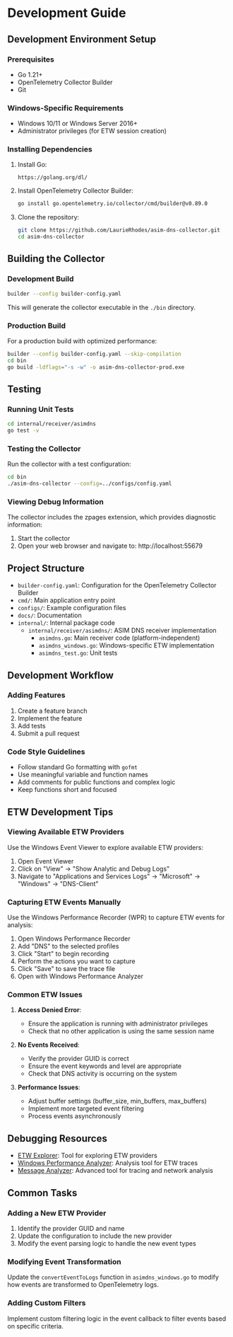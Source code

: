 # Development Guide

## Development Environment Setup

### Prerequisites

- Go 1.21+
- OpenTelemetry Collector Builder
- Git

### Windows-Specific Requirements

- Windows 10/11 or Windows Server 2016+
- Administrator privileges (for ETW session creation)

### Installing Dependencies

1. Install Go:
   
   ```
   https://golang.org/dl/
   ```

2. Install OpenTelemetry Collector Builder:
   
   ```bash
   go install go.opentelemetry.io/collector/cmd/builder@v0.89.0
   ```

3. Clone the repository:
   
   ```bash
   git clone https://github.com/LaurieRhodes/asim-dns-collector.git
   cd asim-dns-collector
   ```

## Building the Collector

### Development Build

```bash
builder --config builder-config.yaml
```

This will generate the collector executable in the `./bin` directory.

### Production Build

For a production build with optimized performance:

```bash
builder --config builder-config.yaml --skip-compilation
cd bin
go build -ldflags="-s -w" -o asim-dns-collector-prod.exe
```

## Testing

### Running Unit Tests

```bash
cd internal/receiver/asimdns
go test -v
```

### Testing the Collector

Run the collector with a test configuration:

```bash
cd bin
./asim-dns-collector --config=../configs/config.yaml
```

### Viewing Debug Information

The collector includes the zpages extension, which provides diagnostic information:

1. Start the collector
2. Open your web browser and navigate to: http://localhost:55679

## Project Structure

- `builder-config.yaml`: Configuration for the OpenTelemetry Collector Builder
- `cmd/`: Main application entry point
- `configs/`: Example configuration files
- `docs/`: Documentation
- `internal/`: Internal package code
  - `internal/receiver/asimdns/`: ASIM DNS receiver implementation
    - `asimdns.go`: Main receiver code (platform-independent)
    - `asimdns_windows.go`: Windows-specific ETW implementation
    - `asimdns_test.go`: Unit tests

## Development Workflow

### Adding Features

1. Create a feature branch
2. Implement the feature
3. Add tests
4. Submit a pull request

### Code Style Guidelines

- Follow standard Go formatting with `gofmt`
- Use meaningful variable and function names
- Add comments for public functions and complex logic
- Keep functions short and focused

## ETW Development Tips

### Viewing Available ETW Providers

Use the Windows Event Viewer to explore available ETW providers:

1. Open Event Viewer
2. Click on "View" → "Show Analytic and Debug Logs"
3. Navigate to "Applications and Services Logs" → "Microsoft" → "Windows" → "DNS-Client"

### Capturing ETW Events Manually

Use the Windows Performance Recorder (WPR) to capture ETW events for analysis:

1. Open Windows Performance Recorder
2. Add "DNS" to the selected profiles
3. Click "Start" to begin recording
4. Perform the actions you want to capture
5. Click "Save" to save the trace file
6. Open with Windows Performance Analyzer

### Common ETW Issues

1. **Access Denied Error**:
   
   - Ensure the application is running with administrator privileges
   - Check that no other application is using the same session name

2. **No Events Received**:
   
   - Verify the provider GUID is correct
   - Ensure the event keywords and level are appropriate
   - Check that DNS activity is occurring on the system

3. **Performance Issues**:
   
   - Adjust buffer settings (buffer_size, min_buffers, max_buffers)
   - Implement more targeted event filtering
   - Process events asynchronously

## Debugging Resources

- [ETW Explorer](https://github.com/zodiacon/EtwExplorer): Tool for exploring ETW providers
- [Windows Performance Analyzer](https://docs.microsoft.com/en-us/windows-hardware/test/wpt/windows-performance-analyzer): Analysis tool for ETW traces
- [Message Analyzer](https://docs.microsoft.com/en-us/message-analyzer/microsoft-message-analyzer-operating-guide): Advanced tool for tracing and network analysis

## Common Tasks

### Adding a New ETW Provider

1. Identify the provider GUID and name
2. Update the configuration to include the new provider
3. Modify the event parsing logic to handle the new event types

### Modifying Event Transformation

Update the `convertEventToLogs` function in `asimdns_windows.go` to modify how events are transformed to OpenTelemetry logs.

### Adding Custom Filters

Implement custom filtering logic in the event callback to filter events based on specific criteria.
